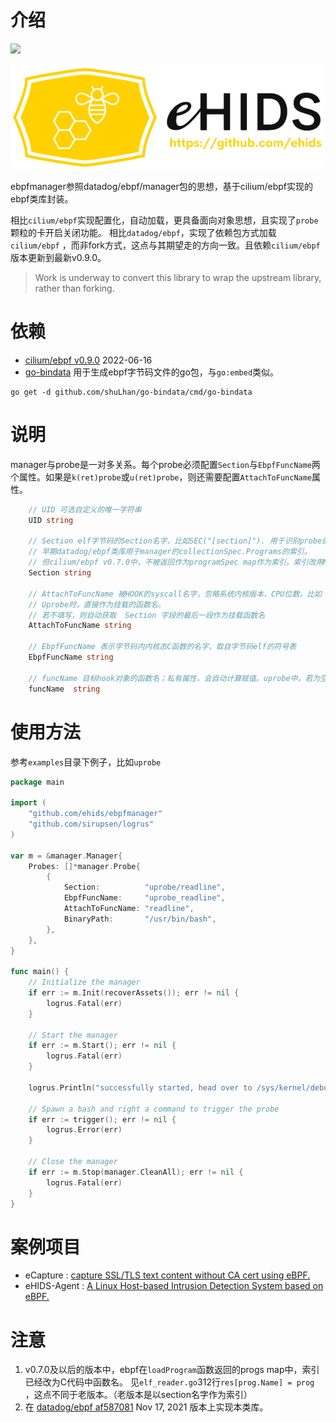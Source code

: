 # 介绍
[![](https://godoc.org/github.com/ehids/ebpfmanager?status.svg)](https://godoc.org/github.com/ehids/ebpfmanager)

![HoneyGopher](./ehids-logo-1.png)

ebpfmanager参照datadog/ebpf/manager包的思想，基于cilium/ebpf实现的ebpf类库封装。

相比`cilium/ebpf`实现配置化，自动加载，更具备面向对象思想，且实现了`probe`颗粒的卡开启关闭功能。 相比`datadog/ebpf`，实现了依赖包方式加载`cilium/ebpf`
，而非fork方式，这点与其期望走的方向一致。且依赖`cilium/ebpf`版本更新到最新v0.9.0。
>Work is underway to convert this library to wrap the upstream library, rather than forking.


# 依赖

* [cilium/ebpf v0.9.0](https://github.com/cilium/ebpf/releases/tag/v0.9.0)    2022-06-16
* [go-bindata](https://github.com/shuLhan/go-bindata/cmd/go-bindata)  用于生成ebpf字节码文件的go包，与`go:embed`类似。
```shell
go get -d github.com/shuLhan/go-bindata/cmd/go-bindata
```

# 说明
manager与probe是一对多关系。每个probe必须配置`Section`与`EbpfFuncName`两个属性。如果是`k(ret)probe`或`u(ret)probe`，则还需要配置`AttachToFuncName`属性。
```go
    // UID 可选自定义的唯一字符串
    UID string
    
    // Section elf字节码的Section名字，比如SEC("[section]"). 用于识别probe的类型[ku](ret)?probe/xdp/(raw_)?tracepoint/tc等
    // 早期datadog/ebpf类库用于manager的collectionSpec.Programs的索引。
    // 但cilium/ebpf v0.7.0中，不被返回作为programSpec map作为索引。索引改用MatchFuncName
    Section string
    
    // AttachToFuncName 被HOOK的syscall名字，忽略系统内核版本、CPU位数，比如 mkdirat 会被转换为__x64_sys_mkdirat、__ia32_sys_mkdirat等
    // Uprobe时，直接作为挂载的函数名。
    // 若不填写，则自动获取  Section 字段的最后一段作为挂载函数名   
    AttachToFuncName string
    
    // EbpfFuncName 表示字节码内内核态C函数的名字，取自字节码elf的符号表
    EbpfFuncName string
    
    // funcName 目标hook对象的函数名；私有属性，会自动计算赋值。uprobe中，若为空，则使用offset。
    funcName  string
```

# 使用方法

参考`examples`目录下例子，比如`uprobe`

```go
package main

import (
	"github.com/ehids/ebpfmanager"
	"github.com/sirupsen/logrus"
)

var m = &manager.Manager{
	Probes: []*manager.Probe{
		{
			Section:          "uprobe/readline",
			EbpfFuncName:     "uprobe_readline",
			AttachToFuncName: "readline",
			BinaryPath:       "/usr/bin/bash",
		},
	},
}

func main() {
	// Initialize the manager
	if err := m.Init(recoverAssets()); err != nil {
		logrus.Fatal(err)
	}

	// Start the manager
	if err := m.Start(); err != nil {
		logrus.Fatal(err)
	}

	logrus.Println("successfully started, head over to /sys/kernel/debug/tracing/trace_pipe")

	// Spawn a bash and right a command to trigger the probe
	if err := trigger(); err != nil {
		logrus.Error(err)
	}

	// Close the manager
	if err := m.Stop(manager.CleanAll); err != nil {
		logrus.Fatal(err)
	}
}
```

# 案例项目

* eCapture : [capture SSL/TLS text content without CA cert using eBPF.](https://github.com/ehids/ecapture)
* eHIDS-Agent : [A Linux Host-based Intrusion Detection System based on eBPF.](https://github.com/ehids/ehids-agent)

# 注意

1. v0.7.0及以后的版本中，ebpf在`loadProgram`函数返回的progs map中，索引已经改为C代码中函数名。 见`elf_reader.go`312行`res[prog.Name] = prog`
   ，这点不同于老版本。（老版本是以section名字作为索引）
2. 在 [datadog/ebpf af587081](https://github.com/DataDog/ebpf/commit/af5870810f0b2c2f9ba996d02db16955de58266f)  Nov 17,
   2021 版本上实现本类库。
